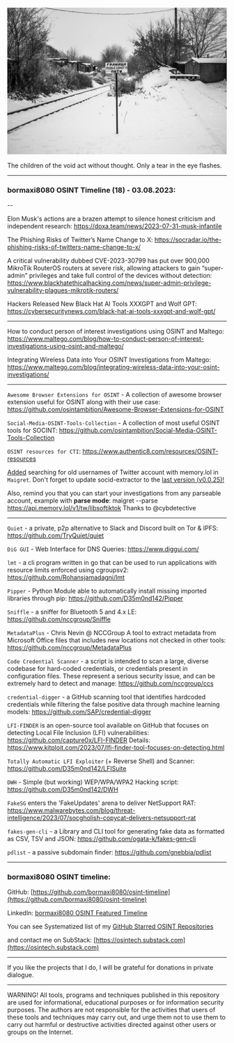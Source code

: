 ![alt text](img/18.jpg)

The children of the void act without thought. Only a tear in the eye flashes.

---
### bormaxi8080 OSINT Timeline (18) - 03.08.2023:

--

Elon Musk's actions are a brazen attempt to silence honest criticism and independent research: https://doxa.team/news/2023-07-31-musk-infantile

The Phishing Risks of Twitter’s Name Change to X: https://socradar.io/the-phishing-risks-of-twitters-name-change-to-x/

A critical vulnerability dubbed CVE-2023-30799 has put over 900,000 MikroTik RouterOS routers at severe risk, allowing attackers to gain “super-admin” privileges and take full control of the devices without detection: https://www.blackhatethicalhacking.com/news/super-admin-privilege-vulnerability-plagues-mikrotik-routers/

Hackers Released New Black Hat AI Tools XXXGPT and Wolf GPT: https://cybersecuritynews.com/black-hat-ai-tools-xxxgpt-and-wolf-gpt/

----

How to conduct person of interest investigations using OSINT and Maltego: https://www.maltego.com/blog/how-to-conduct-person-of-interest-investigations-using-osint-and-maltego/

Integrating Wireless Data into Your OSINT Investigations from Maltego: https://www.maltego.com/blog/integrating-wireless-data-into-your-osint-investigations/

----

```Awesome Browser Extensions for OSINT``` - A collection of awesome browser extension useful for OSINT along with their use case: https://github.com/osintambition/Awesome-Browser-Extensions-for-OSINT

```Social-Media-OSINT-Tools-Collection``` - A collection of most useful OSINT tools for SOCINT: https://github.com/osintambition/Social-Media-OSINT-Tools-Collection

```OSINT resources for CTI```: https://www.authentic8.com/resources/OSINT-resources

[Added](https://github.com/soxoj/maigret/commit/f5ca005766dcf073d4268284a48fbf3d716611cc) searching for old usernames of Twitter account with memory.lol in ```Maigret```.
Don't forget to update socid-extractor to the [last version (v0.0.25)!](https://github.com/soxoj/socid-extractor/commit/4503617d198219f72e27efbde60248166129b0d7)

Also, remind you that you can start your investigations from any parseable account, example with **parse mode**: maigret --parse https://api.memory.lol/v1/tw/libsoftiktok
Thanks to @cybdetective

----

```Quiet``` - a private, p2p alternative to Slack and Discord built on Tor & IPFS: https://github.com/TryQuiet/quiet

```DiG GUI``` - Web Interface for DNS Queries: https://www.diggui.com/

```lmt``` - a cli program written in go that can be used to run applications with resource limits enforced using cgroupsv2: https://github.com/Rohansjamadagni/lmt

```Pipper``` - Python Module able to automatically install missing imported libraries through pip: https://github.com/D35m0nd142/Pipper

```Sniffle``` - a sniffer for Bluetooth 5 and 4.x LE: https://github.com/nccgroup/Sniffle

```MetadataPlus``` - Chris Nevin @ NCCGroup A tool to extract metadata from Microsoft Office files that includes new locations not checked in other tools: https://github.com/nccgroup/MetadataPlus

```Code Credential Scanner``` - a script is intended to scan a large, diverse codebase for hard-coded credentials, or credentials present in configuration files. These represent a serious security issue, and can be extremely hard to detect and manage: https://github.com/nccgroup/ccs
 
```credential-digger``` - a GitHub scanning tool that identifies hardcoded credentials while filtering the false positive data through machine learning models: https://github.com/SAP/credential-digger

```LFI-FINDER``` is an open-source tool available on GitHub that focuses on detecting Local File Inclusion (LFI) vulnerabilities: https://github.com/capture0x/LFI-FINDER
Details: https://www.kitploit.com/2023/07/lfi-finder-tool-focuses-on-detecting.html

```Totally Automatic LFI Exploiter``` (+ Reverse Shell) and Scanner: https://github.com/D35m0nd142/LFISuite

```DWH``` - Simple (but working) WEP/WPA/WPA2 Hacking script: https://github.com/D35m0nd142/DWH

```FakeSG``` enters the 'FakeUpdates' arena to deliver NetSupport RAT: https://www.malwarebytes.com/blog/threat-intelligence/2023/07/socgholish-copycat-delivers-netsupport-rat

```fakes-gen-cli``` - a Library and CLI tool for generating fake data as formatted as CSV, TSV and JSON: https://github.com/ogata-k/fakes-gen-cli

```pdlist``` - a passive subdomain finder: https://github.com/gnebbia/pdlist

----
### bormaxi8080 OSINT timeline:

GitHub: [https://github.com/bormaxi8080/osint-timeline](https://github.com/bormaxi8080/osint-timeline)

LinkedIn: [bormaxi8080 OSINT Featured Timeline](https://www.linkedin.com/in/osintech/details/featured/)

You can see Systematized list of my [GitHub Starred OSINT Repositories](https://github.com/bormaxi8080/osint-repos-list)

and contact me on SubStack: [https://osintech.substack.com](https://osintech.substack.com)

----

If you like the projects that I do, I will be grateful for donations in private dialogue.

----

WARNING! All tools, programs and techniques published in this repository are used for informational, educational purposes or for information security purposes. The authors are not responsible for the activities that users of these tools and techniques may carry out, and urge them not to use them to carry out harmful or destructive activities directed against other users or groups on the Internet.